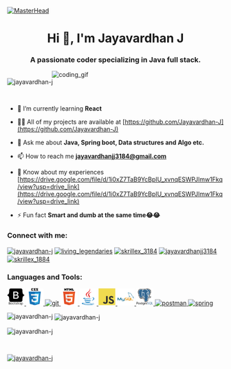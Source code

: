 [![MasterHead](https://app.gemoo.com/share/image-annotation/568981234976071680?codeId=v69Q2y5b919O8&origin=imageurlgenerator)](https://Jayavardhan-J.io)
<h1 align="center">Hi 👋, I'm Jayavardhan J</h1>
<h3 align="center">A passionate coder specializing in Java full stack.</h3>
<img align="right" alt="coding_gif" width="400" src="https://camo.githubusercontent.com/cae12fddd9d6982901d82580bdf321d81fb299141098ca1c2d4891870827bf17/68747470733a2f2f6d69726f2e6d656469756d2e636f6d2f6d61782f313336302f302a37513379765349765f7430696f4a2d5a2e676966">
<p align="left"> <img src="https://komarev.com/ghpvc/?username=jayavardhan-j&label=Profile%20views&color=0e75b6&style=flat" alt="jayavardhan-j" /> </p>



<p align="left"> <a href="https://twitter.com/" target="blank"><img src="https://img.shields.io/twitter/follow/?logo=twitter&style=for-the-badge" alt="" /></a> </p>

- 🌱 I’m currently learning **React**

- 👨‍💻 All of my projects are available at [https://github.com/Jayavardhan-J](https://github.com/Jayavardhan-J)

- 💬 Ask me about **Java, Spring boot, Data structures and Algo etc.**

- 📫 How to reach me **jayavardhanjj3184@gmail.com**

- 📄 Know about my experiences [https://drive.google.com/file/d/1i0xZ7TaB9YcBpIU_xvnqESWPJlmw1Fkq/view?usp=drive_link](https://drive.google.com/file/d/1i0xZ7TaB9YcBpIU_xvnqESWPJlmw1Fkq/view?usp=drive_link)

- ⚡ Fun fact **Smart and dumb at the same time😂😂**

<h3 align="left">Connect with me:</h3>
<p align="left">
<a href="https://linkedin.com/in/jayavardhan-j" target="blank"><img align="center" src="https://raw.githubusercontent.com/rahuldkjain/github-profile-readme-generator/master/src/images/icons/Social/linked-in-alt.svg" alt="jayavardhan-j" height="30" width="40" /></a>
<a href="https://instagram.com/living_legendaries" target="blank"><img align="center" src="https://raw.githubusercontent.com/rahuldkjain/github-profile-readme-generator/master/src/images/icons/Social/instagram.svg" alt="living_legendaries" height="30" width="40" /></a>
<a href="https://www.codechef.com/users/skrillex_3184" target="blank"><img align="center" src="https://cdn.jsdelivr.net/npm/simple-icons@3.1.0/icons/codechef.svg" alt="skrillex_3184" height="30" width="40" /></a>
<a href="https://codeforces.com/profile/jayavardhanjj3184" target="blank"><img align="center" src="https://raw.githubusercontent.com/rahuldkjain/github-profile-readme-generator/master/src/images/icons/Social/codeforces.svg" alt="jayavardhanjj3184" height="30" width="40" /></a>
<a href="https://www.leetcode.com/skrillex_1884" target="blank"><img align="center" src="https://raw.githubusercontent.com/rahuldkjain/github-profile-readme-generator/master/src/images/icons/Social/leet-code.svg" alt="skrillex_1884" height="30" width="40" /></a>
</p>

<h3 align="left">Languages and Tools:</h3>
<p align="left"> <a href="https://getbootstrap.com" target="_blank" rel="noreferrer"> <img src="https://raw.githubusercontent.com/devicons/devicon/master/icons/bootstrap/bootstrap-plain-wordmark.svg" alt="bootstrap" width="40" height="40"/> </a> <a href="https://www.w3schools.com/css/" target="_blank" rel="noreferrer"> <img src="https://raw.githubusercontent.com/devicons/devicon/master/icons/css3/css3-original-wordmark.svg" alt="css3" width="40" height="40"/> </a> <a href="https://git-scm.com/" target="_blank" rel="noreferrer"> <img src="https://www.vectorlogo.zone/logos/git-scm/git-scm-icon.svg" alt="git" width="40" height="40"/> </a> <a href="https://www.w3.org/html/" target="_blank" rel="noreferrer"> <img src="https://raw.githubusercontent.com/devicons/devicon/master/icons/html5/html5-original-wordmark.svg" alt="html5" width="40" height="40"/> </a> <a href="https://www.java.com" target="_blank" rel="noreferrer"> <img src="https://raw.githubusercontent.com/devicons/devicon/master/icons/java/java-original.svg" alt="java" width="40" height="40"/> </a> <a href="https://developer.mozilla.org/en-US/docs/Web/JavaScript" target="_blank" rel="noreferrer"> <img src="https://raw.githubusercontent.com/devicons/devicon/master/icons/javascript/javascript-original.svg" alt="javascript" width="40" height="40"/> </a> <a href="https://www.mysql.com/" target="_blank" rel="noreferrer"> <img src="https://raw.githubusercontent.com/devicons/devicon/master/icons/mysql/mysql-original-wordmark.svg" alt="mysql" width="40" height="40"/> </a> <a href="https://www.postgresql.org" target="_blank" rel="noreferrer"> <img src="https://raw.githubusercontent.com/devicons/devicon/master/icons/postgresql/postgresql-original-wordmark.svg" alt="postgresql" width="40" height="40"/> </a> <a href="https://postman.com" target="_blank" rel="noreferrer"> <img src="https://www.vectorlogo.zone/logos/getpostman/getpostman-icon.svg" alt="postman" width="40" height="40"/> </a> <a href="https://spring.io/" target="_blank" rel="noreferrer"> <img src="https://www.vectorlogo.zone/logos/springio/springio-icon.svg" alt="spring" width="40" height="40"/> </a> </p>


<p><img align="left" src="https://github-readme-stats.vercel.app/api/top-langs?username=jayavardhan-j&show_icons=true&locale=en&layout=compact" alt="jayavardhan-j" /></p>

<p>&nbsp;<img align="center" src="https://github-readme-stats.vercel.app/api?username=jayavardhan-j&show_icons=true&locale=en" alt="jayavardhan-j" /></p>

<p><img align="center" src="https://github-readme-streak-stats.herokuapp.com/?user=jayavardhan-j&" alt="jayavardhan-j" /></p><br>

<p align="left"> <a href="https://github.com/ryo-ma/github-profile-trophy"><img src="https://github-profile-trophy.vercel.app/?username=jayavardhan-j" alt="jayavardhan-j" /></a> </p>
